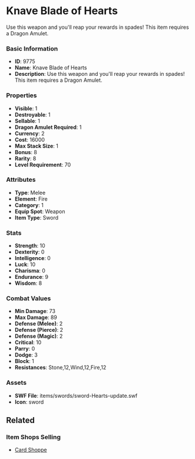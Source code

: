 # Knave Blade of Hearts

Use this weapon and you'll reap your rewards in spades! This item requires a Dragon Amulet.

### Basic Information

- **ID**: 9775
- **Name**: Knave Blade of Hearts
- **Description**: Use this weapon and you&#039;ll reap your rewards in spades! This item requires a Dragon Amulet.

### Properties

- **Visible**: 1
- **Destroyable**: 1
- **Sellable**: 1
- **Dragon Amulet Required**: 1
- **Currency**: 2
- **Cost**: 16000
- **Max Stack Size**: 1
- **Bonus**: 8
- **Rarity**: 8
- **Level Requirement**: 70

### Attributes

- **Type**: Melee
- **Element**: Fire
- **Category**: 1
- **Equip Spot**: Weapon
- **Item Type**: Sword

### Stats

- **Strength**: 10
- **Dexterity**: 0
- **Intelligence**: 0
- **Luck**: 10
- **Charisma**: 0
- **Endurance**: 9
- **Wisdom**: 8

### Combat Values

- **Min Damage**: 73
- **Max Damage**: 89
- **Defense (Melee)**: 2
- **Defense (Pierce)**: 2
- **Defense (Magic)**: 2
- **Critical**: 10
- **Parry**: 0
- **Dodge**: 3
- **Block**: 1
- **Resistances**: Stone,12,Wind,12,Fire,12

### Assets

- **SWF File**: items/swords/sword-Hearts-update.swf
- **Icon**: sword

## Related

### Item Shops Selling

- [Card Shoppe](../item-shops/340-card-shoppe.md)

